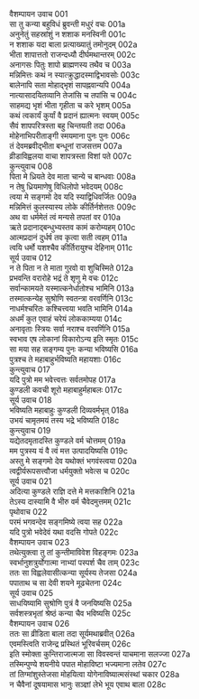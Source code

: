वैशम्पायन उवाच	001  
सा तु कन्या बहुविधं ब्रुवन्ती मधुरं वचः	001a  
अनुनेतुं सहस्रांशुं न शशाक मनस्विनी	001c  
न शशाक यदा बाला प्रत्याख्यातुं तमोनुदम्	002a  
भीता शापात्ततो राजन्दध्यौ दीर्घमथान्तरम्	002c  
अनागसः पितुः शापो ब्राह्मणस्य तथैव च	003a  
मन्निमित्तः कथं न स्यात्क्रुद्धादस्माद्विभावसोः	003c  
बालेनापि सता मोहाद्भृशं सापह्नवान्यपि	004a  
नात्यासादयितव्यानि तेजांसि च तपांसि च	004c  
साहमद्य भृशं भीता गृहीता च करे भृशम्	005a  
कथं त्वकार्यं कुर्यां वै प्रदानं ह्यात्मनः स्वयम्	005c  
सैवं शापपरित्रस्ता बहु चिन्तयती तदा	006a  
मोहेनाभिपरीताङ्गी स्मयमाना पुनः पुनः	006c  
तं देवमब्रवीद्भीता बन्धूनां राजसत्तम	007a  
व्रीडाविह्वलया वाचा शापत्रस्ता विशां पते	007c  
कुन्त्युवाच	008  
पिता मे ध्रियते देव माता चान्ये च बान्धवाः	008a  
न तेषु ध्रियमाणेषु विधिलोपो भवेदयम्	008c  
त्वया मे सङ्गमो देव यदि स्याद्विधिवर्जितः	009a  
मन्निमित्तं कुलस्यास्य लोके कीर्तिर्नशेत्ततः	009c  
अथ वा धर्ममेतं त्वं मन्यसे तपतां वर	010a  
ऋते प्रदानाद्बन्धुभ्यस्तव कामं करोम्यहम्	010c  
आत्मप्रदानं दुर्धर्ष तव कृत्वा सती त्वहम्	011a  
त्वयि धर्मो यशश्चैव कीर्तिरायुश्च देहिनाम्	011c  
सूर्य उवाच	012  
न ते पिता न ते माता गुरवो वा शुचिस्मिते	012a  
प्रभवन्ति वरारोहे भद्रं ते शृणु मे वचः	012c  
सर्वान्कामयते यस्मात्कनेर्धातोश्च भामिनि	013a  
तस्मात्कन्येह सुश्रोणि स्वतन्त्रा वरवर्णिनि	013c  
नाधर्मश्चरितः कश्चित्त्वया भवति भामिनि	014a  
अधर्मं कुत एवाहं चरेयं लोककाम्यया	014c  
अनावृताः स्त्रियः सर्वा नराश्च वरवर्णिनि	015a  
स्वभाव एष लोकानां विकारोऽन्य इति स्मृतः	015c  
सा मया सह सङ्गम्य पुनः कन्या भविष्यसि	016a  
पुत्रश्च ते महाबाहुर्भविष्यति महायशाः	016c  
कुन्त्युवाच	017  
यदि पुत्रो मम भवेत्त्वत्तः सर्वतमोपह	017a  
कुण्डली कवची शूरो महाबाहुर्महाबलः	017c  
सूर्य उवाच	018  
भविष्यति महाबाहुः कुण्डली दिव्यवर्मभृत्	018a  
उभयं चामृतमयं तस्य भद्रे भविष्यति	018c  
कुन्त्युवाच	019  
यद्येतदमृतादस्ति कुण्डले वर्म चोत्तमम्	019a  
मम पुत्रस्य यं वै त्वं मत्त उत्पादयिष्यसि	019c  
अस्तु मे सङ्गमो देव यथोक्तं भगवंस्त्वया	020a  
त्वद्वीर्यरूपसत्त्वौजा धर्मयुक्तो भवेत्स च	020c  
सूर्य उवाच	021  
अदित्या कुण्डले राज्ञि दत्ते मे मत्तकाशिनि	021a  
तेऽस्य दास्यामि वै भीरु वर्म चैवेदमुत्तमम्	021c  
पृथोवाच	022  
परमं भगवन्देव सङ्गमिष्ये त्वया सह	022a  
यदि पुत्रो भवेदेवं यथा वदसि गोपते	022c  
वैशम्पायन उवाच	023  
तथेत्युक्त्वा तु तां कुन्तीमाविवेश विहङ्गमः	023a  
स्वर्भानुशत्रुर्योगात्मा नाभ्यां पस्पर्श चैव ताम्	023c  
ततः सा विह्वलेवासीत्कन्या सूर्यस्य तेजसा	024a  
पपाताथ च सा देवी शयने मूढचेतना	024c  
सूर्य उवाच	025  
साधयिष्यामि सुश्रोणि पुत्रं वै जनयिष्यसि	025a  
सर्वशस्त्रभृतां श्रेष्ठं कन्या चैव भविष्यसि	025c  
वैशम्पायन उवाच	026  
ततः सा व्रीडिता बाला तदा सूर्यमथाब्रवीत्	026a  
एवमस्त्विति राजेन्द्र प्रस्थितं भूरिवर्चसम्	026c  
इति स्मोक्ता कुन्तिराजात्मजा सा विवस्वन्तं याचमाना सलज्जा	027a  
तस्मिन्पुण्ये शयनीये पपात मोहाविष्टा भज्यमाना लतेव	027c  
तां तिग्मांशुस्तेजसा मोहयित्वा योगेनाविष्यात्मसंस्थां चकार	028a  
न चैवैनां दूषयामास भानुः सञ्ज्ञां लेभे भूय एवाथ बाला	028c  
